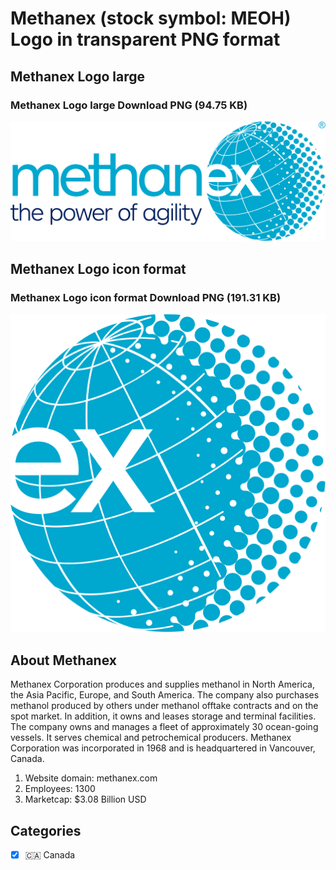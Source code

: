 # Methanex (stock symbol: MEOH) Logo in transparent PNG format

## Methanex Logo large

### Methanex Logo large Download PNG (94.75 KB)

![Methanex Logo large Download PNG (94.75 KB)](/img/orig/MEOH_BIG-cb80609b.png)

## Methanex Logo icon format

### Methanex Logo icon format Download PNG (191.31 KB)

![Methanex Logo icon format Download PNG (191.31 KB)](/img/orig/MEOH-7ba28f96.png)

## About Methanex

Methanex Corporation produces and supplies methanol in North America, the Asia Pacific, Europe, and South America. The company also purchases methanol produced by others under methanol offtake contracts and on the spot market. In addition, it owns and leases storage and terminal facilities. The company owns and manages a fleet of approximately 30 ocean-going vessels. It serves chemical and petrochemical producers. Methanex Corporation was incorporated in 1968 and is headquartered in Vancouver, Canada.

1. Website domain: methanex.com
2. Employees: 1300
3. Marketcap: $3.08 Billion USD


## Categories
- [x] 🇨🇦 Canada
